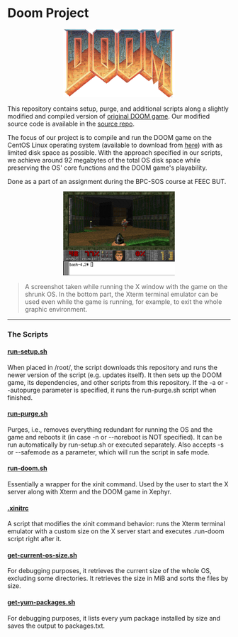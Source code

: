 # Doom Project

<p align="center">
  <img src="doom-logo-ds.png" alt="DOOM game logo" style="width: 50%;" />
</p>

This repository contains setup, purge, and additional scripts along a slightly modified and compiled version of [original DOOM game](https://github.com/id-Software/DOOM). Our modified source code is available in the [source repo](https://github.com/3x0oh/DoomSource).

The focus of our project is to compile and run the DOOM game on the CentOS Linux operating system (available to download from [here](https://www.centos.org/download/)) with as limited disk space as possible. With the approach specified in our scripts, we achieve around 92 megabytes of the total OS disk space while preserving the OS' core functions and the DOOM game's playability.

Done as a part of an assignment during the BPC-SOS course at FEEC BUT.

<p align="center">
  <img src="doom-game.png" alt="DOOM game screenshot" style="width: 50%;" />
</p>

> A screenshot taken while running the X window with the game on the shrunk OS. In the bottom part, the Xterm terminal emulator can be used even while the game is running, for example, to exit the whole graphic environment.

---

### The Scripts ###

#### [run-setup.sh](/run-setup.sh) ####

When placed in /root/, the script downloads this repository and runs the newer version of the script (e.g. updates itself). It then sets up the DOOM game, its dependencies, and other scripts from this repository. If the -a or --autopurge parameter is specified, it runs the run-purge.sh script when finished.<br>

#### [run-purge.sh](/run-purge.sh) ####

Purges, i.e., removes everything redundant for running the OS and the game and reboots it (in case -n or --noreboot is NOT specified). It can be run automatically by run-setup.sh or executed separately. Also accepts -s or --safemode as a parameter, which will run the script in safe mode. <br>

#### [run-doom.sh](/run-doom.sh) ####

Essentially a wrapper for the xinit command. Used by the user to start the X server along with Xterm and the DOOM game in Xephyr. <br>

#### [.xinitrc](/.xinitrc) ####

A script that modifies the xinit command behavior: runs the Xterm terminal emulator with a custom size on the X server start and executes .run-doom script right after it. <br>

#### [get-current-os-size.sh](/get-current-os-size.sh) ####

For debugging purposes, it retrieves the current size of the whole OS, excluding some directories. It retrieves the size in MiB and sorts the files by size. <br>

#### [get-yum-packages.sh](/get-yum-packages.sh) ####

For debugging purposes, it lists every yum package installed by size and saves the output to packages.txt. <br>


